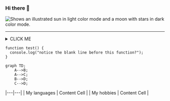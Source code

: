 ### Hi there 👋

<picture>
  <source media="(prefers-color-scheme: dark)" srcset="https://user-images.githubusercontent.com/25423296/163456776-7f95b81a-f1ed-45f7-b7ab-8fa810d529fa.png">
  <source media="(prefers-color-scheme: light)" srcset="https://user-images.githubusercontent.com/25423296/163456779-a8556205-d0a5-45e2-ac17-42d089e3c3f8.png">
  <img alt="Shows an illustrated sun in light color mode and a moon with stars in dark color mode." src="https://user-images.githubusercontent.com/25423296/163456779-a8556205-d0a5-45e2-ac17-42d089e3c3f8.png">
</picture>

---

<!--
**isaacmbrown/isaacmbrown** is a ✨ _special_ ✨ repository because its `README.md` (this file) appears on your GitHub profile.

Here are some ideas to get you started:

- 🔭 I’m currently working on ...
- 🌱 I’m currently learning ...
- 👯 I’m looking to collaborate on ...
- 🤔 I’m looking for help with ...
- 💬 Ask me about ...
- 📫 How to reach me: ...
- 😄 Pronouns: ...
- ⚡ Fun fact: ...
-->

<details><summary>CLICK ME</summary>
<p>

#### We can hide anything, even code!

```ruby
   puts "Hello World"
```

</p>
</details>

```{:copy}
function test() {
  console.log("notice the blank line before this function?");
}
```

```mermaid
graph TD;
    A-->B;
    A-->C;
    B-->D;
    C-->D;
```


|---|---|
| My languages  | Content Cell  |
| My hobbies  | Content Cell  |
